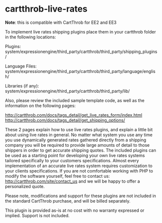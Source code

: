 cartthrob-live-rates
================================

**Note**: this is compatible with CartThrob for EE2 and EE3

To implement live rates shipping plugins place them in your cartthrob folder in the following locations:  

Plugins:
system/expressionengine/third_party/cartthrob/third_party/shipping_plugins/

Language Files: 
system/expressionengine/third_party/cartthrob/third_party/language/english/

Libraries (if any): 
system/expressionengine/third_party/cartthrob/third_party/lib/

Also, please review the included sample template code, as well as the information on the following pages: 

http://cartthrob.com/docs/tags_detail/get_live_rates_form/index.html
http://cartthrob.com/docs/tags_detail/get_shipping_options/

These 2 pages explain how to use live rates plugins, and explain a little bit about using live rates in general. No matter what system you use  any time you use dynamically generated rates gathered directly from a shipping company you will be required to provide large amounts of detail to those shippers in order to get accurate shipping quotes. The included plugins can be used as a starting point for developing your own live rates systems tailored specifically to your customers specifications. Almost every implementation of an accurate live rates system requires customization to your clients specifications. If you are not comfortable working with PHP to modify the software yourself, feel free to contact us: http://cartthrob.com/site/contact_us and we will be happy to offer a personalized quote. 

Please note, modifications and support for these plugins are not included in the standard CartThrob purchase, and will be billed separately. 


This plugin is provided as-is at no cost with no warranty expressed or implied. Support is not included. 
